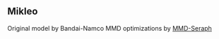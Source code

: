 ## Mikleo
Original model by Bandai-Namco
MMD optimizations by [MMD-Seraph](https://www.deviantart.com/mmd-seraph/art/MMD-Zestiria-Mikleo-DL-647236893)
